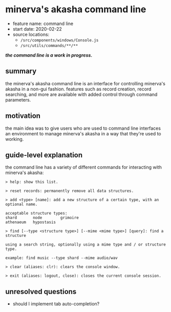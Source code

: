 # minerva's akasha command line

-   feature name: command line
-   start date: 2020-02-22
-   source locations:
    -   `/src/components/windows/Console.js`
    -   `/src/utils/commands/**/**`

**_the command line is a work in progress._**

## summary

the minerva's akasha command line is an interface for controlling minerva's akasha in a non-gui fashion. features such as record creation, record searching, and more are available with added control through command parameters.

## motivation

the main idea was to give users who are used to command line interfaces an environment to manage minerva's akasha in a way that they're used to working.

## guide-level explanation

the command line has a variety of different commands for interacting with minerva's akasha:

    > help: show this list.

    > reset records: permanently remove all data structures.

    > add <type> [name]: add a new structure of a certain type, with an optional name.

    acceptable structure types:
    shard		node		grimoire
    athenaeum	hypostasis

    > find [--type <structure type>] [--mime <mime type>] [query]: find a structure

    using a search string, optionally using a mime type and / or structure type.

    example: find music --type shard --mime audio/wav

    > clear (aliases: clr): clears the console window.

    > exit (aliases: logout, close): closes the current console session.

## unresolved questions

-   should I implement tab auto-completion?
